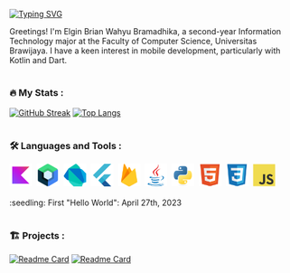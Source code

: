 [![Typing SVG](https://readme-typing-svg.demolab.com?font=Fira+Code&weight=500&size=24&duration=2500&pause=1000&color=1acef6&background=FFFBE800&vCenter=true&random=false&width=500&height=50&lines=こんにちは、みんな！✨;Aspiring+Mobile+Developer!🚀;Kotlin++|++Jetpack+Compose++|++Flutter)](https://git.io/typing-svg) 
<p>Greetings! I'm Elgin Brian Wahyu Bramadhika, a second-year Information Technology major at the Faculty of Computer Science, Universitas Brawijaya. I have a keen interest in mobile development, particularly with Kotlin and Dart.</p>

#
### :fire: My Stats :
[![GitHub Streak](http://github-readme-streak-stats.herokuapp.com?user=elginbrian&theme=algolia)](https://git.io/streak-stats)
[![Top Langs](https://github-readme-stats.vercel.app/api/top-langs/?username=elginbrian&layout=compact&theme=algolia)](https://github.com/anuraghazra/github-readme-stats)
#
### :hammer_and_wrench: Languages and Tools :
<div>
  <img src="https://github.com/devicons/devicon/blob/master/icons/kotlin/kotlin-original.svg" title="Kotlin" alt="Kotlin" width="40" height="40"/>&nbsp;
  <img src="https://github.com/devicons/devicon/blob/master/icons/jetpackcompose/jetpackcompose-original.svg" title="Compose" alt="Compose" width="40" height="40"/>&nbsp;
   <img src="https://github.com/devicons/devicon/blob/master/icons/dart/dart-original.svg" title="Dart" alt="Dart" width="40" height="40"/>&nbsp;
  <img src="https://github.com/devicons/devicon/blob/master/icons/flutter/flutter-original.svg" title="Flutter" alt="Flutter" width="40" height="40"/>&nbsp;
  <img src="https://github.com/devicons/devicon/blob/master/icons/firebase/firebase-original.svg" title="Firebase" alt="Firebase" width="40" height="40"/>&nbsp;
  <img src="https://github.com/devicons/devicon/blob/master/icons/java/java-original.svg" title="Java" alt="Java" width="40" height="40"/>&nbsp;
   <img src="https://github.com/devicons/devicon/blob/master/icons/python/python-original.svg" title="Phyton" alt="Phyton" width="40" height="40"/>&nbsp;
  <img src="https://github.com/devicons/devicon/blob/master/icons/html5/html5-original.svg" title="HTML5" alt="HTML" width="40" height="40"/>&nbsp;
  <img src="https://github.com/devicons/devicon/blob/master/icons/css3/css3-original.svg"  title="CSS3" alt="CSS" width="40" height="40"/>&nbsp;
  <img src="https://github.com/devicons/devicon/blob/master/icons/javascript/javascript-original.svg" title="JavaScript" alt="JavaScript" width="40" height="40"/>&nbsp;
</div> <br/>
:seedling: First "Hello World": April 27th, 2023

#

### 🏗️ Projects :
[![Readme Card](https://github-readme-stats.vercel.app/api/pin/?username=elginbrian&repo=COMPFEST16-SEA-SALON&theme=algolia)](https://github.com/elginbrian/COMPFEST16-SEA-SALON)
[![Readme Card](https://github-readme-stats.vercel.app/api/pin/?username=5bounties&repo=5bounties-Trufriend-FE&theme=algolia)](https://github.com/5bounties/5bounties-Trufriend-FE)

